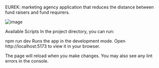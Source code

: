 EUREK: marketing agency application that reduces the distance between fund raisers and fund requirers.

![image](https://github.com/user-attachments/assets/ccb5350d-b1bc-46bd-9ac0-cad7de3eebb6)






Available Scripts
In the project directory, you can run:

npm run dev
Runs the app in the development mode.
Open http://localhost:5173 to view it in your browser.

The page will reload when you make changes.
You may also see any lint errors in the console.
 
 
